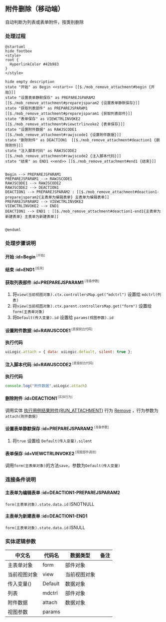 ## 附件删除（移动端） <!-- {docsify-ignore-all} -->

   自动判断为列表或表单附件，按类别删除

### 处理过程

```plantuml
@startuml
hide footbox
<style>
root {
  HyperlinkColor #42b983
}
</style>

hide empty description
state "开始" as Begin <<start>> [[$./mob_remove_attachment#begin {开始}]]
state "设置表单静默保存" as PREPAREJSPARAM2  [[$./mob_remove_attachment#preparejsparam2 {设置表单静默保存}]]
state "获取列表部件" as PREPAREJSPARAM1  [[$./mob_remove_attachment#preparejsparam1 {获取列表部件}]]
state "表单保存" as VIEWCTRLINVOKE2  [[$./mob_remove_attachment#viewctrlinvoke2 {表单保存}]]
state "设置附件数据" as RAWJSCODE1  [[$./mob_remove_attachment#rawjscode1 {设置附件数据}]]
state "删除附件" as DEACTION1  [[$./mob_remove_attachment#deaction1 {删除附件}]]
state "注入脚本代码" as RAWJSCODE2  [[$./mob_remove_attachment#rawjscode2 {注入脚本代码}]]
state "结束" as END1 <<end>> [[$./mob_remove_attachment#end1 {结束}]]


Begin --> PREPAREJSPARAM1
PREPAREJSPARAM1 --> RAWJSCODE1
RAWJSCODE1 --> RAWJSCODE2
RAWJSCODE2 --> DEACTION1
DEACTION1 --> PREPAREJSPARAM2 : [[$./mob_remove_attachment#deaction1-preparejsparam2{主表单为编辑表单} 主表单为编辑表单]]
PREPAREJSPARAM2 --> VIEWCTRLINVOKE2
VIEWCTRLINVOKE2 --> END1
DEACTION1 --> END1 : [[$./mob_remove_attachment#deaction1-end1{主表单为新建表单} 主表单为新建表单]]


@enduml
```


### 处理步骤说明

#### 开始 :id=Begin<sup class="footnote-symbol"> <font color=gray size=1>[开始]</font></sup>




#### 结束 :id=END1<sup class="footnote-symbol"> <font color=gray size=1>[结束]</font></sup>




#### 获取列表部件 :id=PREPAREJSPARAM1<sup class="footnote-symbol"> <font color=gray size=1>[准备参数]</font></sup>



1. 将`view(当前视图对象).ctx.controllersMap.get("mdctrl")` 设置给  `mdctrl(列表)`
2. 将`view(当前视图对象).ctx.parent.controllersMap.get("form")` 设置给  `form(主表单对象)`
3. 将`Default(传入变量).id` 设置给  `params(视图参数).id`

#### 设置附件数据 :id=RAWJSCODE1<sup class="footnote-symbol"> <font color=gray size=1>[直接前台代码]</font></sup>



<p class="panel-title"><b>执行代码</b></p>

```javascript
uiLogic.attach = { data: uiLogic.default, silent: true };
```

#### 注入脚本代码 :id=RAWJSCODE2<sup class="footnote-symbol"> <font color=gray size=1>[直接前台代码]</font></sup>



<p class="panel-title"><b>执行代码</b></p>

```javascript
console.log("附件数据",uiLogic.attach)
```

#### 删除附件 :id=DEACTION1<sup class="footnote-symbol"> <font color=gray size=1>[实体行为]</font></sup>



调用实体 [执行用例结果附件(RUN_ATTACHMENT)](module/TestMgmt/run_attachment.md) 行为 [Remove](module/TestMgmt/run_attachment#行为) ，行为参数为`attach(附件数据)`

#### 设置表单静默保存 :id=PREPAREJSPARAM2<sup class="footnote-symbol"> <font color=gray size=1>[准备参数]</font></sup>



1. 将`true` 设置给  `Default(传入变量).silent`

#### 表单保存 :id=VIEWCTRLINVOKE2<sup class="footnote-symbol"> <font color=gray size=1>[视图部件调用]</font></sup>



调用`form(主表单对象)`的方法`save`，参数为`Default(传入变量)`
### 连接条件说明
#### 主表单为编辑表单 :id=DEACTION1-PREPAREJSPARAM2

```form(主表单对象).state.data.id``` ISNOTNULL
#### 主表单为新建表单 :id=DEACTION1-END1

```form(主表单对象).state.data.id``` ISNULL


### 实体逻辑参数

|    中文名   |    代码名    |  数据类型      |备注 |
| --------| --------| --------  | --------   |
|主表单对象|form|部件对象||
|当前视图对象|view|当前视图对象||
|传入变量(<i class="fa fa-check"/></i>)|Default|数据对象||
|列表|mdctrl|部件对象||
|附件数据|attach|数据对象||
|视图参数|params|||
